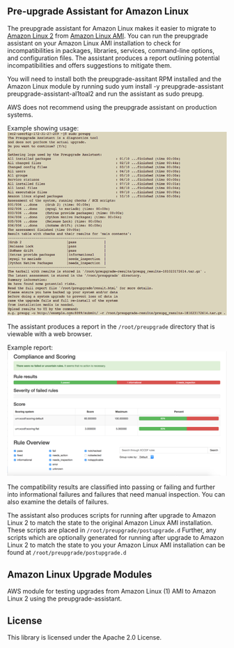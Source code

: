 ## Pre-upgrade Assistant for Amazon Linux
The preupgrade assistant for Amazon Linux makes it easier to migrate to [Amazon Linux 2](https://aws.amazon.com/amazon-linux-2/) from [Amazon Linux AMI](https://aws.amazon.com/amazon-linux-ami/). You can run the preupgrade assistant on your Amazon Linux AMI installation to check for incompatibilities in packages, libraries, services, command-line options, and configuration files. The assistant produces a report outlining potential incompatibilities and offers suggestions to mitigate them.


You will need to install both the preupgrade-assitant RPM installed and the Amazon Linux module by running sudo yum install -y preupgrade-assistant preupgrade-assistant-al1toal2 and run the assistant  as sudo preupg.

AWS does not recommend using the preupgrade assistant on production systems.

Example showing usage:
![Example showing usage](docs/images/preupg-run.png "Example showing usage")


The assistant produces a report in the `/root/preupgrade` directory that is viewable with a web browser.  

Example report:
![Example report](docs/images/preupg-results.png "Example report")


The compatibility results are classified into passing or failing and further into informational failures and failures that need manual inspection. You can also examine the details of failures.

The assistant also produces scripts for running after upgrade to Amazon Linux 2 to match the state to the original Amazon Linux AMI installation. These scripts are placed in `/root/preupgrade/postupgrade.d`
Further, any scripts which are optionally generated for running after upgrade to Amazon Linux 2 to match the state to you your Amazon Linux AMI installation can be found at `/root/preupgrade/postupgrade.d`


## Amazon Linux Upgrade Modules

AWS module for testing upgrades from Amazon Linux (1) AMI to Amazon Linux 2 using the preupgrade-assistant.

## License

This library is licensed under the Apache 2.0 License. 
